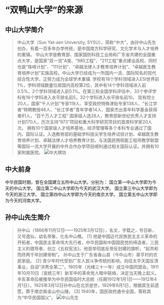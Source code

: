 # “双鸭山大学”的来源

## 中山大学简介
>中山大学（Sun Yat-sen University, SYSU），简称“中大”，由孙中山先生创办，有着一百多年办学传统，是中国南方科学研究、文化学术与人才培养的重镇。
中山大学是教育部、国家国防科技工业局和广东省共建的全国重点大学，是国家“双一流”A类、“985工程”、“211工程”重点建设高校，同时也是“珠峰计划”、“111计划”、“卓越法律人才教育培养计划”、“卓越医生教育培养计划”实施高校。中山大学已经成为一所国内一流、国际知名的现代综合性大学，正努力成为全球学术重镇.
学校有18个学科领域进入ESI世界前1%，学科领域数量位居国内高校第2位，其中有14个学科领域进入前0.5%，2个学科领域进入前0.1%。在第三轮全国学科评估中，33个参评学科有16个学科进入水平排名前5，32个学科进入水平排名前10。 
现有院士20人，国家“千人计划”专家119人、享受政府特殊津贴专家138人、“长江学者”特聘教授46人、“长江学者”青年学者14人、国家杰出青年科学基金获得者81人，“百千万人才工程” 国家级人选28人，教育部新世纪优秀人才支持计划170人，历次主持“973”项目和重大科学研究项目的首席科学家20人次。 
拥有10个国家级人才培养基地，经济管理等多个本科专业通过了国内、国际认证。入选教育部的基础学科拔尖学生培养试验计划、卓越医生教育培养计划、卓越法律人才培养教育计划，与法国民用核能工程师教学联盟等国际一流大学开展的中外合作办学项目顺利通过相关国际认证。并拥有10家附属医院。
![中大牌坊](http://pic3.nipic.com/20090630/2014649_003738737_2.jpg)
## 中大前身
中华民国时期，曾在全国建立五所中山大学。分别为：
国立第一中山大学即为今天的中山大学。
国立第二中山大学即为今天的武汉大学。
国立第三中山大学即为今天的浙江大学。
国立第四中山大学即为今天的南京大学。
国立第五中山大学即为今天的河南大学。
## 孙中山先生简介
>孙中山（1866年11月12日——1925年3月12日），名文，字载之，号日新，又号逸仙，幼名帝象，化名中山樵。 [1]  他是中国近代民族民主主义革命的开拓者，中国民主革命伟大先行者，中华民国和中国国民党的缔造者，三民主义的倡导者，创立《五权宪法》。他首举彻底反帝反封建的旗帜，“起共和而终两千年封建帝制”。
孙中山生于广东省香山县（今中山市）翠亨村的农民家庭。 [2]  青少年时代受到广东人民斗争传统的影响，向往太平天国反清事业，自诩“洪秀全第二”。1905年（光绪三十一年）成立中国同盟会。1911年10月10日（宣统三年）新军中的革命党人暗中联络，决定当天晚上起义。辛亥革命后被推举为中华民国临时大总统（任期1912年1月1日——1912年4月1日）。1925年3月12日孙中山在北京逝世，1929年6月1日，根据其生前遗愿，葬于南京紫金山中山陵。 [3]  1940年，国民政府通令全国，尊称其为“中华民国国父”。
![中山先生](https://gss1.bdstatic.com/-vo3dSag_xI4khGkpoWK1HF6hhy/baike/c0%3Dbaike116%2C5%2C5%2C116%2C38/sign=52596db973cf3bc7fc0dc5beb069d1c4/80cb39dbb6fd5266e546ada0a818972bd4073610.jpg)
